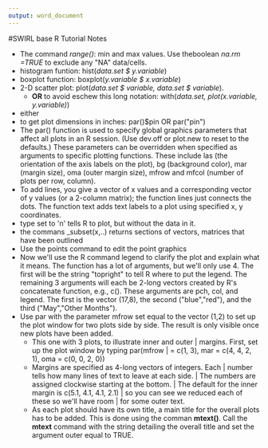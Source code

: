 ```yaml
---
output: word_document
---
```

#SWIRL base R Tutorial Notes

* The command _range()_: min and max values. Use theboolean _na.rm =TRUE_ to exclude any "NA" data/cells.
* histogram funtion: hist(_data.set $ y.variable_)
* boxplot function: boxplot(_y.variable $ x.variable_)
* 2-D scatter plot: plot(_data.set $ variable, data.set $ variable_).
	+ **OR** to avoid eschew this long notation: with(_data.set, plot(x.variable, y.variable)_)
* either 
* to get plot dimensions in inches: par()$pin OR par("pin")
*  The par() function is used to specify global graphics parameters that affect all plots in an R session. (Use
dev.off or plot.new to reset to the defaults.) These parameters can be overridden when specified as arguments to specific plotting functions. These include las (the orientation of the axis labels on the plot), bg (background color), mar (margin size), oma (outer margin size), mfrow and mfcol (number of plots per row, column).
* To add lines, you give a vector of x values and a corresponding vector of y values (or a 2-column matrix); the function lines just connects the dots. The function text adds text labels to a plot using specified x, y coordinates.
* type set to 'n' tells R to plot, but without the data in it.
* the commans _subset(x,..) returns sections of vectors, matrices that have been outlined
* Use the points command to edit the point graphics
* Now we'll use the R command legend to clarify the plot and explain what it means. The function has a lot of arguments, but we'll only use 4. The first will be the string "topright" to tell R where to put the legend. The remaining 3 arguments will each be 2-long vectors created by R's concatenate function, e.g., c(). These arguments are pch, col, and legend. The first is the vector (17,8),
 the second ("blue","red"), and the third ("May","Other Months").
* Use par with the parameter mfrow set equal to the vector (1,2) to set up the plot window for two plots side by side. The result is only visible once new plots have been added.
	+ This one with 3 plots, to illustrate inner and outer
| margins. First, set up the plot window by typing par(mfrow
| = c(1, 3), mar = c(4, 4, 2, 1), oma = c(0, 0, 2, 0))
	+ Margins are specified as 4-long vectors of integers. Each
| number tells how many lines of text to leave at each side.
| The numbers are assigned clockwise starting at the bottom.
| The default for the inner margin is c(5.1, 4.1, 4.1, 2.1)
| so you can see we reduced each of these so we'll have room
| for some outer text.
	+ As each plot should have its own title, a main title for the overall plots has to be added. This is done using the comman **mtext()**. Call the **mtext** command with the string detailing the overall title and set the argument outer equal to TRUE.
